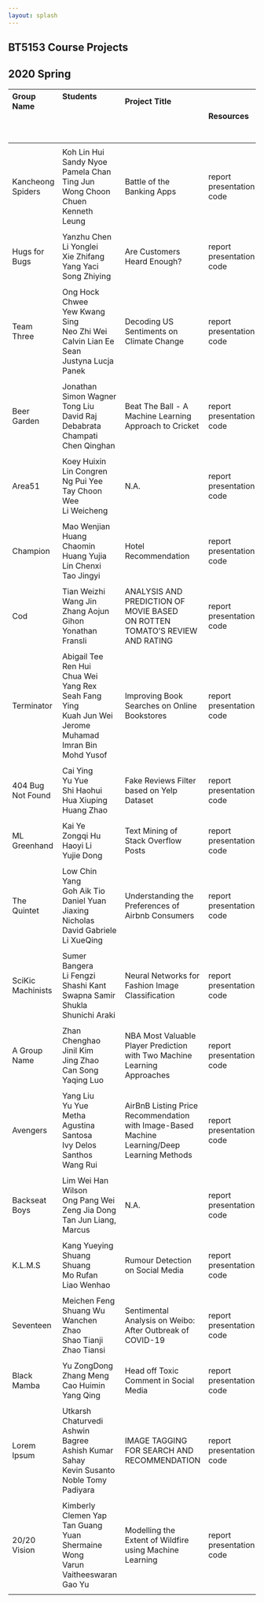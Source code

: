 ```yaml
---
layout: splash
---
```

## BT5153 Course Projects

## 2020 Spring

| Group Name &nbsp; &nbsp; &nbsp; &nbsp; &nbsp; &nbsp; &nbsp; &nbsp; &nbsp; &nbsp; &nbsp; &nbsp; &nbsp; &nbsp; &nbsp; &nbsp; &nbsp; &nbsp; &nbsp; &nbsp; &nbsp; &nbsp; &nbsp; &nbsp; &nbsp; &nbsp; &nbsp; &nbsp; &nbsp; &nbsp; | Students &nbsp; &nbsp; &nbsp; &nbsp; &nbsp; &nbsp; &nbsp; &nbsp; &nbsp; &nbsp; &nbsp; &nbsp; &nbsp; &nbsp; &nbsp; &nbsp; &nbsp; &nbsp; &nbsp; &nbsp; &nbsp; &nbsp; &nbsp; &nbsp; &nbsp; &nbsp; &nbsp; &nbsp; &nbsp; &nbsp; &nbsp; &nbsp; &nbsp; &nbsp; &nbsp; &nbsp; &nbsp; &nbsp; &nbsp; &nbsp; &nbsp; &nbsp; &nbsp; &nbsp; | Project Title &nbsp; &nbsp; &nbsp; &nbsp; &nbsp; &nbsp; &nbsp; &nbsp; &nbsp; &nbsp; &nbsp; &nbsp; &nbsp; &nbsp; &nbsp; &nbsp; &nbsp; &nbsp; &nbsp; &nbsp; &nbsp; &nbsp; &nbsp; &nbsp; &nbsp; &nbsp; &nbsp; &nbsp; &nbsp; &nbsp; &nbsp; &nbsp; &nbsp; &nbsp; &nbsp; &nbsp; &nbsp; &nbsp; &nbsp; &nbsp; &nbsp; &nbsp; &nbsp; &nbsp; &nbsp; &nbsp; &nbsp; &nbsp; &nbsp; &nbsp; &nbsp; | Resources |
| :-------    | :-------    | :-------     | :------- |
|  | | | |
| Kancheong Spiders  | Koh Lin Hui <br /> Sandy Nyoe <br /> Pamela Chan Ting Jun <br />  Wong Choon Chuen <br /> Kenneth Leung|   Battle of the Banking Apps     |report <br /> presentation <br /> code <br />|
|  | | | |
| Hugs for Bugs | Yanzhu Chen <br /> Li Yonglei <br /> Xie Zhifang <br /> Yang Yaci <br /> Song Zhiying|  Are Customers Heard Enough? |report <br /> presentation <br /> code <br />|
|  | | | |
| Team Three  | Ong Hock Chwee <br /> Yew Kwang Sing <br /> Neo Zhi Wei <br /> Calvin Lian Ee Sean <br /> Justyna Lucja Panek |   Decoding US Sentiments on Climate Change    |report <br /> presentation <br /> code <br />|
|  | | | |
| Beer Garden  | Jonathan Simon Wagner <br /> Tong Liu <br /> David Raj <br /> Debabrata Champati <br /> Chen Qinghan|   Beat The Ball - A Machine Learning Approach to Cricket     |report <br /> presentation <br /> code <br />|
|  | | | |
| Area51  | Koey Huixin <br /> Lin Congren <br /> Ng Pui Yee <br /> Tay Choon Wee <br /> Li Weicheng|   N.A.     |report <br /> presentation <br /> code <br />|
|  | | | |
| Champion  | Mao Wenjian <br /> Huang Chaomin <br /> Huang Yujia <br /> Lin Chenxi <br /> Tao Jingyi| Hotel Recommendation |report <br /> presentation <br /> code <br />|
|  | | | |
| Cod  | Tian Weizhi <br /> Wang Jin <br /> Zhang Aojun <br /> Gihon Yonathan Fransli| ANALYSIS AND PREDICTION OF MOVIE BASED <br /> ON ROTTEN TOMATO’S REVIEW AND RATING | report <br /> presentation <br /> code <br />|
|  | | | |
| Terminator  | Abigail Tee Ren Hui <br /> Chua Wei Yang Rex <br /> Seah Fang Ying <br /> Kuah Jun Wei Jerome <br /> Muhamad Imran Bin Mohd Yusof| Improving Book Searches on Online Bookstores |report <br /> presentation <br /> code <br />|
|  | | | |
| 404 Bug Not Found  | Cai Ying <br /> Yu Yue <br /> Shi Haohui <br /> Hua Xiuping <br /> Huang Zhao|  Fake Reviews Filter based on Yelp Dataset |report <br /> presentation <br /> code <br />|
|  | | | |
| ML Greenhand | Kai Ye <br /> Zongqi Hu <br /> Haoyi Li <br /> Yujie Dong |  Text Mining of Stack Overflow Posts |report <br /> presentation <br /> code <br />|
|  | | | |
| The Quintet | Low Chin Yang <br /> Goh Aik Tio <br /> Daniel Yuan Jiaxing <br /> Nicholas David Gabriele <br /> Li XueQing |  Understanding the Preferences of Airbnb Consumers |report <br /> presentation <br /> code <br />|
|  | | | |
| SciKic Machinists | Sumer Bangera <br /> Li Fengzi <br /> Shashi Kant <br /> Swapna Samir Shukla <br /> Shunichi Araki |  Neural Networks for Fashion Image Classification |report <br /> presentation <br /> code <br />|
|  | | | |
| A Group Name | Zhan Chenghao <br /> Jinil Kim <br /> Jing Zhao <br /> Can Song <br /> Yaqing Luo |  NBA Most Valuable Player Prediction <br /> with Two Machine Learning Approaches |report <br /> presentation <br /> code <br />|
|  | | | |
| Avengers | Yang Liu <br /> Yu Yue <br /> Metha Agustina Santosa <br /> Ivy Delos Santhos <br /> Wang Rui |  AirBnB Listing Price Recommendation <br /> with Image-Based Machine Learning/Deep Learning Methods |report <br /> presentation <br /> code <br />|
|  | | | |
| Backseat Boys | Lim Wei Han Wilson <br /> Ong Pang Wei <br /> Zeng Jia Dong <br /> Tan Jun Liang, Marcus |  N.A. |report <br /> presentation <br /> code <br />|
|  | | | |
| K.L.M.S | Kang Yueying <br /> Shuang Shuang <br /> Mo Rufan <br /> Liao Wenhao|  Rumour Detection on Social Media |report <br /> presentation <br /> code <br />|
|  | | | |
| Seventeen | Meichen Feng <br /> Shuang Wu <br /> Wanchen Zhao <br /> Shao Tianji <br /> Zhao Tiansi|  Sentimental Analysis on Weibo: After Outbreak of COVID-19 |report <br /> presentation <br /> code <br />|
|  | | | |
| Black Mamba | Yu ZongDong <br /> Zhang Meng <br /> Cao Huimin <br /> Yang Qing | Head off Toxic Comment in Social Media |report <br /> presentation <br /> code <br />|
|  | | | |
| Lorem Ipsum | Utkarsh Chaturvedi <br /> Ashwin Bagree <br /> Ashish Kumar Sahay <br /> Kevin Susanto <br /> Noble Tomy Padiyara |  IMAGE TAGGING FOR SEARCH AND RECOMMENDATION |report <br /> presentation <br /> code <br />|
|  | | | |
| 20/20 Vision  | Kimberly Clemen Yap <br /> Tan Guang Yuan <br /> Shermaine Wong <br /> Varun Vaitheeswaran <br /> Gao Yu |  Modelling the Extent of Wildfire using Machine Learning |report <br /> presentation <br /> code <br />|
|  | | | |
